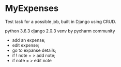 # MyExpenses

Test task for a possible job, built in Django using CRUD. 

python 3.6.3
django 2.0.3
venv by pycharm community

- add an expense;
- edit expense;
- go to expanse details;
- if ! note = > add note;
- if note = > edit note
